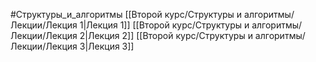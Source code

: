 #Структуры_и_алгоритмы
[[Второй курс/Структуры и алгоритмы/Лекции/Лекция 1|Лекция 1]]
[[Второй курс/Структуры и алгоритмы/Лекции/Лекция 2|Лекция 2]]
[[Второй курс/Структуры и алгоритмы/Лекции/Лекция 3|Лекция 3]]
